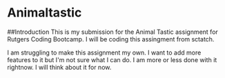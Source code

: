 # Animaltastic

##Introduction
This is my submission for the Animal Tastic assignment for Rutgers Coding Bootcamp. I will be coding this assingment from sctatch. 

I am struggling to make this assignment my own. I want to add more features to it but I'm not sure what I can do. I am more or less done with it rightnow. I will think about it for now. 


